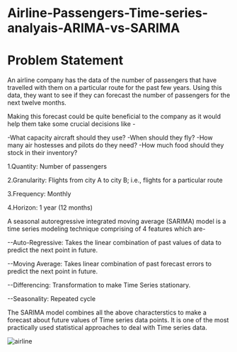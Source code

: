 # Airline-Passengers-Time-series-analyais-ARIMA-vs-SARIMA

# Problem Statement
An airline company has the data of the number of passengers that have travelled with them on a particular route for the past few years. Using this data, they want to see if they can forecast the number of passengers for the next twelve months.

Making this forecast could be quite beneficial to the company as it would help them take some crucial decisions like -

-What capacity aircraft should they use?
-When should they fly?
-How many air hostesses and pilots do they need?
-How much food should they stock in their inventory?

1.Quantity: Number of passengers

2.Granularity: Flights from city A to city B; i.e., flights for a particular route

3.Frequency: Monthly

4.Horizon: 1 year (12 months)

A seasonal autoregressive integrated moving average (SARIMA) model is a time series modeling technique comprising of 4 features which are-

--Auto-Regressive: Takes the linear combination of past values of data to predict the next point in future.

--Moving Average: Takes linear combination of past forecast errors to predict the next point in future.

--Differencing: Transformation to make Time Series stationary.

--Seasonality: Repeated cycle

The SARIMA model combines all the above characterstics to make a forecast about future values of Time series data points. It is one of the most practically used statistical approaches to deal with Time series data.

![airline](https://user-images.githubusercontent.com/89026851/192047029-3cee046a-6364-4523-966a-aa443823aedb.png)
